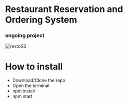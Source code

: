 # Restaurant Reservation and Ordering System

### ongoing project

![restoSS](https://user-images.githubusercontent.com/78843809/137473354-72ed32aa-cb1a-40ac-9b3d-027e19959b0e.png)

# How to install

- Download/Clone the repo
- Open the terminal
- npm install
- npm start
